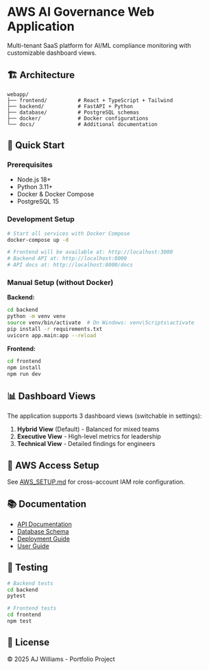 # AWS AI Governance Web Application

Multi-tenant SaaS platform for AI/ML compliance monitoring with customizable dashboard views.

## 🏗️ Architecture

```
webapp/
├── frontend/          # React + TypeScript + Tailwind
├── backend/           # FastAPI + Python
├── database/          # PostgreSQL schemas
├── docker/            # Docker configurations
└── docs/              # Additional documentation
```

## 🚀 Quick Start

### Prerequisites
- Node.js 18+
- Python 3.11+
- Docker & Docker Compose
- PostgreSQL 15

### Development Setup

```bash
# Start all services with Docker Compose
docker-compose up -d

# Frontend will be available at: http://localhost:3000
# Backend API at: http://localhost:8000
# API docs at: http://localhost:8000/docs
```

### Manual Setup (without Docker)

**Backend:**
```bash
cd backend
python -m venv venv
source venv/bin/activate  # On Windows: venv\Scripts\activate
pip install -r requirements.txt
uvicorn app.main:app --reload
```

**Frontend:**
```bash
cd frontend
npm install
npm run dev
```

## 📊 Dashboard Views

The application supports 3 dashboard views (switchable in settings):

1. **Hybrid View** (Default) - Balanced for mixed teams
2. **Executive View** - High-level metrics for leadership
3. **Technical View** - Detailed findings for engineers

## 🔐 AWS Access Setup

See [AWS_SETUP.md](docs/AWS_SETUP.md) for cross-account IAM role configuration.

## 📚 Documentation

- [API Documentation](docs/API.md)
- [Database Schema](docs/DATABASE.md)
- [Deployment Guide](docs/DEPLOYMENT.md)
- [User Guide](docs/USER_GUIDE.md)

## 🧪 Testing

```bash
# Backend tests
cd backend
pytest

# Frontend tests
cd frontend
npm test
```

## 📝 License

© 2025 AJ Williams - Portfolio Project
